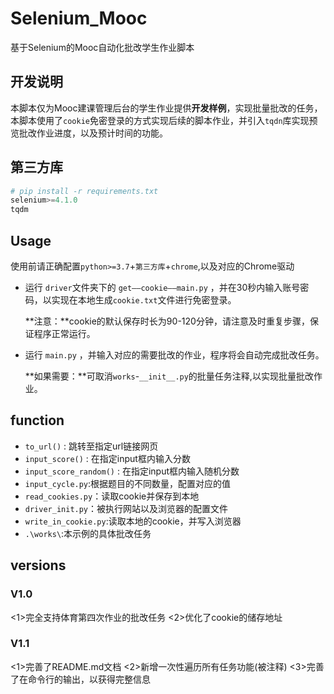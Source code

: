 # Selenium_Mooc

基于Selenium的Mooc自动化批改学生作业脚本



## 开发说明

本脚本仅为Mooc建课管理后台的学生作业提供**开发样例**，实现批量批改的任务，本脚本使用了`cookie`免密登录的方式实现后续的脚本作业，并引入`tqdn`库实现预览批改作业进度，以及预计时间的功能。

## 第三方库

```python
# pip install -r requirements.txt
selenium>=4.1.0
tqdm
```

## Usage

使用前请正确配置`python>=3.7`+`第三方库`+`chrome`,以及对应的Chrome驱动

- 运行 `driver`文件夹下的 `get——cookie——main.py` ，并在30秒内输入账号密码，以实现在本地生成`cookie.txt`文件进行免密登录。

  **注意：**cookie的默认保存时长为90-120分钟，请注意及时重复步骤，保证程序正常运行。

- 运行 `main.py` ，并输入对应的需要批改的作业，程序将会自动完成批改任务。

  **如果需要：**可取消`works`-`__init__.py`的批量任务注释,以实现批量批改作业。

## function
- `to_url()` : 跳转至指定url链接网页
- `input_score()` : 在指定input框内输入分数
- `input_score_random()` : 在指定input框内输入随机分数
- `input_cycle.py`:根据题目的不同数量，配置对应的值
- `read_cookies.py`：读取cookie并保存到本地
- `driver_init.py`：被执行网站以及浏览器的配置文件
- `write_in_cookie.py`:读取本地的cookie，并写入浏览器
- `.\works\`:本示例的具体批改任务

## versions

### V1.0

<1>完全支持体育第四次作业的批改任务 
<2>优化了cookie的储存地址

### V1.1

<1>完善了README.md文档
<2>新增一次性遍历所有任务功能(被注释)
<3>完善了在命令行的输出，以获得完整信息